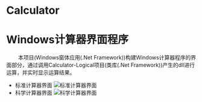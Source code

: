 # Calculator
# Windows计算器界面程序
&nbsp;&nbsp;&nbsp;&nbsp;&nbsp;&nbsp;&nbsp;&nbsp;本项目(Windows窗体应用(.Net Framework))构建Windows计算器程序的界面部分，通过调用Calculator-Logical项目(类库(.Net Framework))产生的dll进行运算，并实时显示运算结果。
 - 标准计算器界面
 ![标准计算器界面](https://github.com/Zero-X-G/Calculator/tree/master/sence/science.png)
 - 科学计算器界面
 ![科学计算器界面](https://github.com/Zero-X-G/Calculator/tree/master/sence/standard.png)
